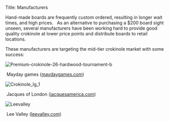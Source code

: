 Title: Manufacturers

Hand-made boards are frequently custom ordered, resulting in longer wait
times, and high prices.   As an alternative to purchasing a $200 board sight
unseen, several manufacturers have been working hard to provide good quality
crokinole at lower price points and distribute boards to retail locations.

These manufacturers are targeting the mid-tier crokinole market with some
success:

![Premium-crokinole-26-hardwood-tournament-b](|filename|../images/premium-crokinole-26-hardwood-tournament-b.jpg.scaled595.jpg)

 Mayday games ([maydaygames.com](http://maydaygames.com/catalogsearch/result/index/?cat=4&q=crokinole))

![Crokinole_lg_1](|filename|../images/crokinole_lg_1.jpg.scaled595.jpg)

 Jacques of London ([jacquesamerica.com](http://www.jaquesamerica.com/catalogsearch/result/?q=crokinole))

![Leevalley](|filename|../images/leevalley.jpg.scaled595.jpg)

 Lee Valley ([leevalley.com](http://www.leevalley.com/en/gifts/page.aspx?p=45287&cat=4,104,53201&ap=1))
